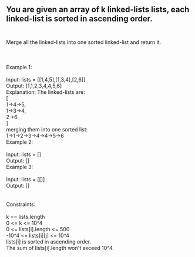 ## You are given an array of k linked-lists lists, each linked-list is sorted in ascending order. <br> <br> 
Merge all the linked-lists into one sorted linked-list and return it. <br> <br> <br> <br> 
Example 1: <br> <br> 
Input: lists = [[1,4,5],[1,3,4],[2,6]] <br> 
Output: [1,1,2,3,4,4,5,6] <br> 
Explanation: The linked-lists are: <br> 
[ <br> 
  1->4->5, <br> 
  1->3->4, <br> 
  2->6 <br> 
] <br> 
merging them into one sorted list: <br> 
1->1->2->3->4->4->5->6 <br> 
Example 2: <br> <br> 
Input: lists = [] <br> 
Output: [] <br> 
Example 3: <br> <br> 
Input: lists = [[]] <br> 
Output: [] <br> <br> <br> 
Constraints: <br> <br> 
k == lists.length <br> 
0 <= k <= 10^4 <br> 
0 <= lists[i].length <= 500 <br> 
-10^4 <= lists[i][j] <= 10^4 <br> 
lists[i] is sorted in ascending order. <br> 
The sum of lists[i].length won't exceed 10^4. <br> 
